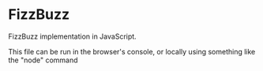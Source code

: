 # FizzBuzz
FizzBuzz implementation in JavaScript.

This file can be run in the browser's console, or locally using something like the "node" command
